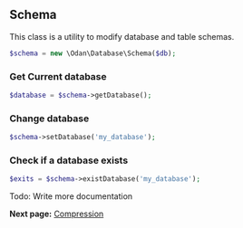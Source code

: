 ## Schema

This class is a utility to modify database and table schemas. 

```php
$schema = new \Odan\Database\Schema($db);
```

### Get Current database

```php
$database = $schema->getDatabase();
```

### Change database

```php
$schema->setDatabase('my_database');
```

### Check if a database exists

```php
$exits = $schema->existDatabase('my_database');
```



Todo: Write more documentation

**Next page:** [Compression](compression.md)
